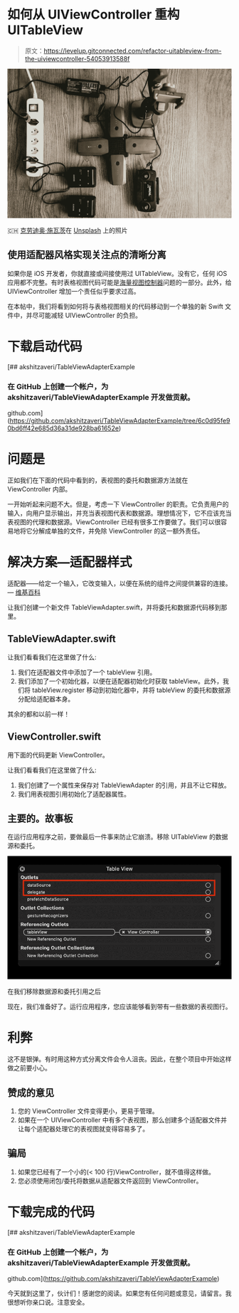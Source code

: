 # 如何从 UIViewController 重构 UITableView

> 原文：<https://levelup.gitconnected.com/refactor-uitableview-from-the-uiviewcontroller-54053913588f>

![](img/d703b7bd72ab18bc1c799c3040cf6d93.png)

🇨🇭 [克劳迪奥·施瓦茨](https://medium.com/u/90d4c82963db?source=post_page-----54053913588f--------------------------------)在 [Unsplash](https://unsplash.com/photos/_AE_i6zn5HI) 上的照片

## 使用适配器风格实现关注点的清晰分离

如果你是 iOS 开发者，你就直接或间接使用过 UITableView。没有它，任何 iOS 应用都不完整。有时表格视图代码可能是[海量视图控制器](https://www.hackingwithswift.com/articles/159/how-to-refactor-massive-view-controllers?utm_source=akshitzaveri-medium)问题的一部分。此外，给 UIViewController 增加一个责任似乎要求过高。

在本帖中，我们将看到如何将与表格视图相关的代码移动到一个单独的新 Swift 文件中，并尽可能减轻 UIViewController 的负担。

# 下载启动代码

[](https://github.com/akshitzaveri/TableViewAdapterExample/tree/6c0d95fe90bd6ff42e685d36a31de928ba61652e) [## akshitzaveri/TableViewAdapterExample

### 在 GitHub 上创建一个帐户，为 akshitzaveri/TableViewAdapterExample 开发做贡献。

github.com](https://github.com/akshitzaveri/TableViewAdapterExample/tree/6c0d95fe90bd6ff42e685d36a31de928ba61652e) 

# 问题是

正如我们在下面的代码中看到的，表视图的委托和数据源方法就在 ViewController 内部。

一开始听起来问题不大。但是，考虑一下 ViewController 的职责。它负责用户的输入，向用户显示输出，并充当表视图代表和数据源。理想情况下，它不应该充当表视图的代理和数据源。ViewController 已经有很多工作要做了。我们可以很容易地将它分解成单独的文件，并免除 ViewController 的这一额外责任。

# 解决方案—适配器样式

适配器——给定一个输入，它改变输入，以便在系统的组件之间提供兼容的连接。— [维基百科](https://en.wikipedia.org/wiki/Adapter_(computing))

让我们创建一个新文件 TableViewAdapter.swift，并将委托和数据源代码移到那里。

## TableViewAdapter.swift

让我们看看我们在这里做了什么:

1.  我们在适配器文件中添加了一个 tableView 引用。
2.  我们添加了一个初始化器，以便在适配器初始化时获取 tableView。此外，我们将 tableView.register 移动到初始化器中，并将 tableView 的委托和数据源分配给适配器本身。

其余的都和以前一样！

## ViewController.swift

用下面的代码更新 ViewController。

让我们看看我们在这里做了什么:

1.  我们创建了一个属性来保存对 TableViewAdapter 的引用，并且不让它释放。
2.  我们用表视图引用初始化了适配器属性。

## 主要的。故事板

在运行应用程序之前，要做最后一件事来防止它崩溃。移除 UITableView 的数据源和委托。

![](img/16c93bde94a52b2a2497fa6e0714ee76.png)

在我们移除数据源和委托引用之后

现在，我们准备好了。运行应用程序，您应该能够看到带有一些数据的表视图行。

# 利弊

这不是银弹。有时用这种方式分离文件会令人沮丧。因此，在整个项目中开始这样做之前要小心。

## 赞成的意见

1.  您的 ViewController 文件变得更小，更易于管理。
2.  如果在一个 UIViewController 中有多个表视图，那么创建多个适配器文件并让每个适配器处理它的表视图就变得容易多了。

## 骗局

1.  如果您已经有了一个小的(< 100 行)ViewController，就不值得这样做。
2.  您必须使用闭包/委托将数据从适配器文件返回到 ViewController。

# 下载完成的代码

[](https://github.com/akshitzaveri/TableViewAdapterExample) [## akshitzaveri/TableViewAdapterExample

### 在 GitHub 上创建一个帐户，为 akshitzaveri/TableViewAdapterExample 开发做贡献。

github.com](https://github.com/akshitzaveri/TableViewAdapterExample) 

今天就到这里了，伙计们！感谢您的阅读。如果您有任何问题或意见，请留言。我很想听你亲口说。注意安全。
